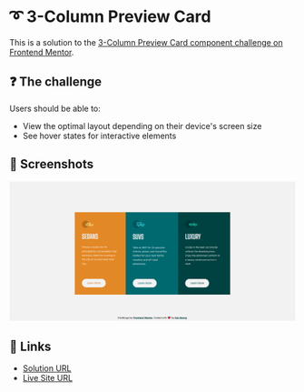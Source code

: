 # ➰ 3-Column Preview Card

This is a solution to the [3-Column Preview Card component challenge on Frontend Mentor](https://www.frontendmentor.io/challenges/3column-preview-card-component-pH92eAR2-).

## ❓ The challenge

Users should be able to:

- View the optimal layout depending on their device's screen size
- See hover states for interactive elements

## 📸 Screenshots

![main](./images/screenshot.png)

## 🔗 Links

- [Solution URL](https://www.frontendmentor.io/solutions/responsive-3column-preview-card-using-scss-css-flexbox-B1Yacje85)
- [Live Site URL](https://column-preview-card-component-c6v.pages.dev/)
